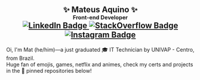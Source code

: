<h2 align="center">✨ Mateus Aquino ✨<br/>
  <sup><sup>Front-end Developer</sup></sup><br/>
  <a href="https://www.linkedin.com/in/mateusaquino/">
    <img alt="LinkedIn Badge" src="https://img.shields.io/badge/-LinkedIn-blue?&logo=Linkedin&logoColor=fefefe"/>
  </a>
  <a href="https://stackoverflow.com/users/7225971/mateus?tab=profile">
    <img alt="StackOverflow Badge" src="https://img.shields.io/badge/-StackOverflow-ef8236?&logoColor=fefefe&logo=StackOverflow"/>
  </a>
  <a href="https://www.instagram.com/mateusakino/">
    <img alt="Instagram Badge" src="https://img.shields.io/badge/-Instagram-8134af?&logoColor=fefefe&logo=instagram"/>
  </a>
</h2>
<p>
  Oi, I'm Mat (he/him)—a just graduated 🎓 IT Technician by UNIVAP - Centro, from Brazil.<br/>
  Huge fan of emojis, games, netflix and animes, check my certs and projects in the 📌 pinned repositories below!
<p>
